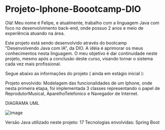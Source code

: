 # Projeto-Iphone-Boootcamp-DIO

Olá! Meu nome é Felipe, e atualmente, trabalho com a
linguagem Java com foco no desenvolvimento back-end,
onde possuo 2 anos e meio de experiência atuando 
na área. 

Este projeto está sendo desenvolvido através do bootcamp
"Desenvolvendo Java com IA", da DIO. A idéia é aprimorar
os meus conhecimentos nesta linguagem. O meu objetivo é dar 
continuidade neste projeto, mesmo após a conclusão deste curso, 
visando tornar o sistema cada vez mais profissional.


Segue abaixo as informações do projeto ( ainda em estágio inicial ):

Projeto envolvido: Modelagem das funcionalidades de um Iphone,
onde nesta primeira etapa, foi implementada 3 classes representando
o papel de ReprodutorMusical, AparelhoTelefonico e Navegador de Internet.



DIAGRAMA UML 



![image](https://github.com/FXOliveira/Projeto-Iphone-Boootcamp-DIO/assets/81167481/2451d42f-92c7-4920-90de-f22cc3a20e6d)




Versão Java utilizado neste projeto: 17
Tecnologias envolvidas: Spring Boot






